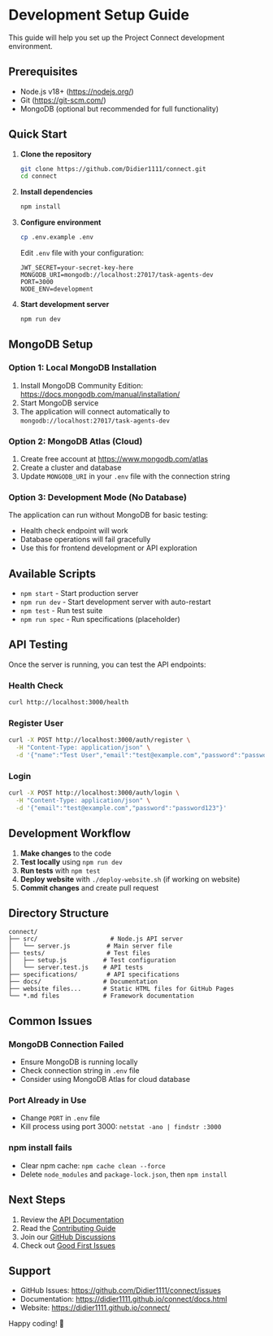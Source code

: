 # Development Setup Guide

This guide will help you set up the Project Connect development environment.

## Prerequisites

- Node.js v18+ (https://nodejs.org/)
- Git (https://git-scm.com/)
- MongoDB (optional but recommended for full functionality)

## Quick Start

1. **Clone the repository**
   ```bash
   git clone https://github.com/Didier1111/connect.git
   cd connect
   ```

2. **Install dependencies**
   ```bash
   npm install
   ```

3. **Configure environment**
   ```bash
   cp .env.example .env
   ```
   Edit `.env` file with your configuration:
   ```
   JWT_SECRET=your-secret-key-here
   MONGODB_URI=mongodb://localhost:27017/task-agents-dev
   PORT=3000
   NODE_ENV=development
   ```

4. **Start development server**
   ```bash
   npm run dev
   ```

## MongoDB Setup

### Option 1: Local MongoDB Installation

1. Install MongoDB Community Edition: https://docs.mongodb.com/manual/installation/
2. Start MongoDB service
3. The application will connect automatically to `mongodb://localhost:27017/task-agents-dev`

### Option 2: MongoDB Atlas (Cloud)

1. Create free account at https://www.mongodb.com/atlas
2. Create a cluster and database
3. Update `MONGODB_URI` in your `.env` file with the connection string

### Option 3: Development Mode (No Database)

The application can run without MongoDB for basic testing:
- Health check endpoint will work
- Database operations will fail gracefully
- Use this for frontend development or API exploration

## Available Scripts

- `npm start` - Start production server
- `npm run dev` - Start development server with auto-restart
- `npm test` - Run test suite
- `npm run spec` - Run specifications (placeholder)

## API Testing

Once the server is running, you can test the API endpoints:

### Health Check
```bash
curl http://localhost:3000/health
```

### Register User
```bash
curl -X POST http://localhost:3000/auth/register \
  -H "Content-Type: application/json" \
  -d '{"name":"Test User","email":"test@example.com","password":"password123","role":"contributor"}'
```

### Login
```bash
curl -X POST http://localhost:3000/auth/login \
  -H "Content-Type: application/json" \
  -d '{"email":"test@example.com","password":"password123"}'
```

## Development Workflow

1. **Make changes** to the code
2. **Test locally** using `npm run dev`
3. **Run tests** with `npm test`
4. **Deploy website** with `./deploy-website.sh` (if working on website)
5. **Commit changes** and create pull request

## Directory Structure

```
connect/
├── src/                    # Node.js API server
│   └── server.js          # Main server file
├── tests/                 # Test files
│   ├── setup.js          # Test configuration
│   └── server.test.js    # API tests
├── specifications/        # API specifications
├── docs/                 # Documentation
├── website files...      # Static HTML files for GitHub Pages
└── *.md files            # Framework documentation
```

## Common Issues

### MongoDB Connection Failed
- Ensure MongoDB is running locally
- Check connection string in `.env` file
- Consider using MongoDB Atlas for cloud database

### Port Already in Use
- Change `PORT` in `.env` file
- Kill process using port 3000: `netstat -ano | findstr :3000`

### npm install fails
- Clear npm cache: `npm cache clean --force`
- Delete `node_modules` and `package-lock.json`, then `npm install`

## Next Steps

1. Review the [API Documentation](specifications/TASK_COMPLETION_AGENTS_API.md)
2. Read the [Contributing Guide](CONTRIBUTING.md)
3. Join our [GitHub Discussions](https://github.com/Didier1111/connect/discussions)
4. Check out [Good First Issues](https://github.com/Didier1111/connect/issues?q=is%3Aissue+is%3Aopen+label%3A%22good+first+issue%22)

## Support

- GitHub Issues: https://github.com/Didier1111/connect/issues
- Documentation: https://didier1111.github.io/connect/docs.html
- Website: https://didier1111.github.io/connect/

Happy coding! 🚀